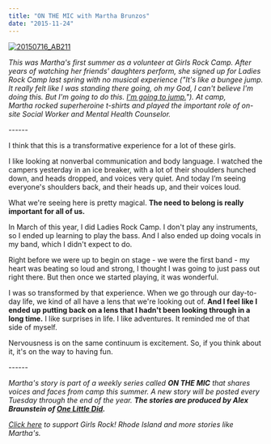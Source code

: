 ```yaml
---
title: "ON THE MIC with Martha Brunzos"
date: "2015-11-24"
---
```


[![20150716_AB211](/uploads/blogpost/20150716_AB211-683x1024.jpg)](http://girlsrockri.org/wp-content/uploads/2015/11/20150716_AB211.jpg)

_This was Martha's first summer as a volunteer at Girls Rock Camp. After years of watching her friends' daughters perform, she signed up for Ladies Rock Camp last spring with no musical experience ("It's like a bungee jump. It really felt like I was standing there going, oh my God, I can't believe I'm doing this. But I'm going to do this. [I'm going to jump.](https://www.youtube.com/watch?v=DglubnqakPo)"). At camp, Martha rocked superheroine t-shirts and played the important role of on-site Social Worker and Mental Health Counselor._

\------

I think that this is a transformative experience for a lot of these girls.

I like looking at nonverbal communication and body language. I watched the campers yesterday in an ice breaker, with a lot of their shoulders hunched down, and heads dropped, and voices very quiet. And today I’m seeing everyone's shoulders back, and their heads up, and their voices loud.

What we're seeing here is pretty magical. **The need to belong is really important for all of us.** 

In March of this year, I did Ladies Rock Camp. I don't play any instruments, so I ended up learning to play the bass. And I also ended up doing vocals in my band, which I didn't expect to do.

Right before we were up to begin on stage - we were the first band - my heart was beating so loud and strong, I thought I was going to just pass out right there. But then once we started playing, it was wonderful.

I was so transformed by that experience. When we go through our day-to-day life, we kind of all have a lens that we're looking out of. **And I feel like I ended up putting back on a lens that I hadn't been looking through in a long time.** I like surprises in life. I like adventures. It reminded me of that side of myself.

Nervousness is on the same continuum is excitement. So, if you think about it, it's on the way to having fun.

\------

_Martha's story is part of a weekly series called **ON THE MIC** that shares voices and faces from camp this summer. _A new story will be posted every Tuesday through the end of the year. __The stories are produced by Alex Braunstein of [One Little Did](http://www.onelittledidstories.com/).____

_[Click here](https://www.razoo.com/story/Girls-Rock-Rhode-Island) to support Girls Rock! Rhode Island and more stories like Martha's._

